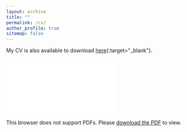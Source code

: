 ```yaml
---
layout: archive
title: ""
permalink: /cv/
author_profile: true
sitemap: false
---
```


My CV is also available to download [here](../files/Curriculum_Vitae.pdf){:target="_blank"}.

<object data="../files/Curriculum_Vitae.pdf" type="application/pdf" width="700px" height="700px">
    <embed src="../files/Curriculum_Vitae.pdf">
        <p>This browser does not support PDFs. Please <a href="../files/Curriculum_Vitae.pdf">download the PDF</a> to view.</p>
    </embed>
</object>
